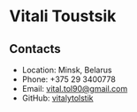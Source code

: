 # Vitali Toustsik
## Contacts

* Location: Minsk, Belarus
* Phone: +375 29 3400778
* Email: vital.tol90@gmail.com
* GitHub: [vitalytolstik](https://github.com/VitalyTolstik)
